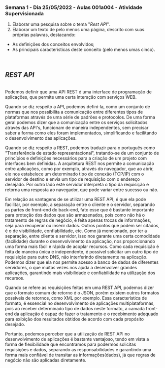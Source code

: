 ### Semana 1 - Dia 25/05/2022 - Aulas 001a004 - Atividade Supervisionada


1. Elaborar uma pesquisa sobre o tema "_Rest API_".
2. Elaborar um texto de pelo menos uma página, descrito com suas próprias palavras, destacando:
* As definições dos conceitos envolvidos;
* As principais características deste conceito (pelo menos umas cinco).

<br>

## _REST API_

<br>
  Podemos definir que uma API REST é uma interface de programação de aplicações, que permite uma certa interação com serviços WEB.

  Quando se diz respeito a API, podemos defini-la, como um conjunto de normas que nos possibilita a comunicação entre diferentes tipos de plataformas através de uma série de padrões e protocolos. De uma forma geral podemos dizer que a comunicação entre os serviços solicitados através das API's, funcionam de maneira independentes, sem precisar saber a forma como eles foram implementados, simplificando e facilitando o desenvolvimento das aplicações.

  Quando se diz respeito a REST, podemos traduzir para o português como "Transferência de estado representacional", tratando-se de um conjunto de princípios e definições necessários para a criação de um projeto com interfaces bem definidas. A arquitetura REST nos permite a comunicação entre aplicações, como por exemplo, através do navegador, que ao abrir, ele nos estabelece um determinado tipo de conexão (TCP/IP) com o servidor de destino e envia um tipo de requisição com o endereço desejado. Por outro lado este servidor interpreta o tipo da requisição e retorna uma resposta ao navegador, que pode variar entre sucesso ou não.

  Em relação as vantagens de se utilizar uma REST API, é que ela pode facilitar, por exemplo, a separação entre o cliente e o servidor, separando as partes de front-end do back-end, fato esse que é bastante importante para proteção dos dados que são armazenados, pois como não há o tratamento de regras de negócio, é feita apenas trocas de informações, seja para recuperar ou inserir dados. Outros pontos que podem ser citados, é o de visibilidade, confiabilidade, etc.
  Como já mencionado, por ter a separação, entre cliente e servidor, isso nos garante uma certa comodidade (facilidade) durante o desenvolvimento da aplicação, nos proporcionando uma forma mais fácil e rápida de acoplar recursos. Como cada requisição é feita de maneira única e independente, é possível solicitar um outro tipo de requisição para outro DNS, não interferindo diretamente na aplicação. Podemos dizer que ela nos permite acesso a banco de dados de diferentes servidores, o que muitas vezes nos ajuda a desenvolver grandes aplicações, garantindo mais visibilidade e confiabilidade na utilização dos recursos.

  Quando se refere as requisições feitas em uma REST API, podemos dizer que o formato comum de retorno é o JSON, porém existem outros formatos possíveis de retornos, como XML por exemplo. Essa característica de formato, é essencial no desenvolvimento de aplicações multiplataformas, pois ao receber determinado tipo de dados neste formato, a camada front-end da aplicação é capaz de fazer o tratamento e o recebimento adequado para exibição dos resultados obtidos de acordo com cada propósito desejado.

  Portanto, podemos perceber que a utilização de REST API no desenvolvimento de aplicações é bastante vantajoso, tendo em vista a forma de flexibilidade que encontramos para podermos solicitas requisições e dados, separando as responsabilidades e garantindo uma forma mais confiável de transitar as informações(dados), já que regras de negócio não são aplicadas diretamente. 
